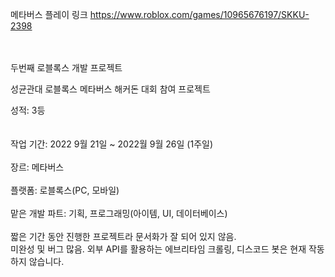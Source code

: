메타버스 플레이 링크 https://www.roblox.com/games/10965676197/SKKU-2398

<br/><br/>
두번째 로블록스 개발 프로젝트

성균관대 로블록스 메타버스 해커돈 대회 참여 프로젝트

성적: 3등
<br/><br/><br/>
작업 기간: 2022 9월 21일 ~ 2022월 9월 26일 (1주일)<br/><br/>
장르: 메타버스<br/><br/>
플랫폼: 로블록스(PC, 모바일)<br/><br/>
맡은 개발 파트: 기획, 프로그래밍(아이템, UI, 데이터베이스)
<br/><br/>
짧은 기간 동안 진행한 프로젝트라 문서화가 잘 되어 있지 않음.<br/>
미완성 및 버그 많음. 외부 API를 활용하는 에브리타임 크롤링, 디스코드 봇은 현재 작동하지 않습니다.
